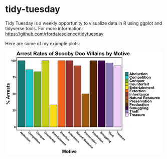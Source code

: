 # tidy-tuesday
Tidy Tuesday is a weekly opportunity to visualize data in R using ggplot and tidyverse tools. For more information: https://github.com/rfordatascience/tidytuesday

Here are some of my example plots:



<img src="https://github.com/mfrankz/tidy-tuesday/blob/main/2021_Wk29_Scooby/scooby_arrests.png" width="500">

